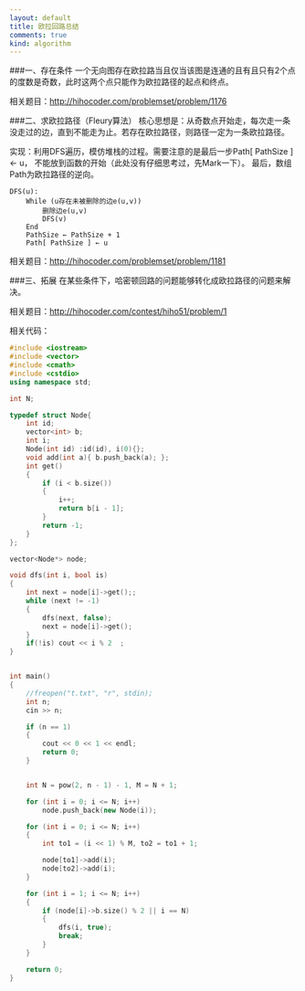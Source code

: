 ```yaml
---
layout: default
title: 欧拉回路总结
comments: true
kind: algorithm
---
```


###一、存在条件
一个无向图存在欧拉路当且仅当该图是连通的且有且只有2个点的度数是奇数，此时这两个点只能作为欧拉路径的起点和终点。

相关题目：http://hihocoder.com/problemset/problem/1176

###二、求欧拉路径（Fleury算法）
核心思想是：从奇数点开始走，每次走一条没走过的边，直到不能走为止。若存在欧拉路径，则路径一定为一条欧拉路径。

实现：利用DFS遍历，模仿堆栈的过程。需要注意的是最后一步Path[ PathSize ] ← u， 不能放到函数的开始（此处没有仔细思考过，先Mark一下）。
最后，数组Path为欧拉路径的逆向。

```
DFS(u):
	While (u存在未被删除的边e(u,v))
		删除边e(u,v)
		DFS(v)
	End
	PathSize ← PathSize + 1
	Path[ PathSize ] ← u
```


相关题目：http://hihocoder.com/problemset/problem/1181

###三、拓展
在某些条件下，哈密顿回路的问题能够转化成欧拉路径的问题来解决。

相关题目：http://hihocoder.com/contest/hiho51/problem/1

相关代码：

```c++
#include <iostream>
#include <vector>
#include <cmath>
#include <cstdio>
using namespace std;

int N;

typedef struct Node{
	int id;
	vector<int> b;
	int i;
	Node(int id) :id(id), i(0){};
	void add(int a){ b.push_back(a); };
	int get()
	{
		if (i < b.size())
		{
			i++;
			return b[i - 1];
		}
		return -1;
	}
};

vector<Node*> node;

void dfs(int i, bool is)
{
	int next = node[i]->get();;
	while (next != -1)
	{
		dfs(next, false);
		next = node[i]->get();
	}
	if(!is) cout << i % 2  ;
}


int main()
{
	//freopen("t.txt", "r", stdin);
	int n;
	cin >> n;

	if (n == 1)
	{
		cout << 0 << 1 << endl;
		return 0;
	}


	int N = pow(2, n - 1) - 1, M = N + 1;

	for (int i = 0; i <= N; i++)
		node.push_back(new Node(i));

	for (int i = 0; i <= N; i++)
	{
		int to1 = (i << 1) % M, to2 = to1 + 1;

		node[to1]->add(i);
		node[to2]->add(i);
	}

	for (int i = 1; i <= N; i++)
	{
		if (node[i]->b.size() % 2 || i == N)
		{
			dfs(i, true);
			break;
		}
	}

	return 0;
}
```

